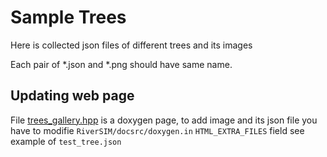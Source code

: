# Sample Trees

Here is collected json files of different trees and its images

Each pair of *.json and *.png should have same name.

## Updating web page

File [trees_gallery.hpp](./trees_gallery.hpp) is a doxygen page, to add image and its json file you have to modifie `RiverSIM/docsrc/doxygen.in` `HTML_EXTRA_FILES` field see example of `test_tree.json`
